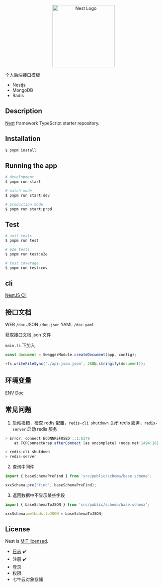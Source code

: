 <p align="center">
  <a href="http://nestjs.com/" target="blank"><img src="https://nestjs.com/img/logo-small.svg" width="200" alt="Nest Logo" /></a>
</p>

个人后端接口模板

- Nestjs
- MongoDB
- Radis

## Description

[Nest](https://github.com/nestjs/nest) framework TypeScript starter repository.

## Installation

```bash
$ pnpm install
```

## Running the app

```bash
# development
$ pnpm run start

# watch mode
$ pnpm run start:dev

# production mode
$ pnpm run start:prod
```

## Test

```bash
# unit tests
$ pnpm run test

# e2e tests
$ pnpm run test:e2e

# test coverage
$ pnpm run test:cov
```

## cli

[NestJS Cli](https://docs.nestjs.com/cli/overview)

## 接口文档

WEB `/doc`
JSON `/doc-json`
YAML `/doc-yaml`

获取接口文档 json 文件

`main.ts` 下加入

```ts
const document = SwaggerModule.createDocument(app, config);

+fs.writeFileSync('./api-json.json', JSON.stringify(document));
```

## 环境变量

[ENV Doc](./docs//env.md)

## 常见问题

1. 启动报错，检查 redis 配置，`redis-cli shutdown` 关闭 redis 服务，`redis-server` 启动 redis 服务

```powershell
> Error: connect ECONNREFUSED ::1:6379
    at TCPConnectWrap.afterConnect [as oncomplete] (node:net:1494:16)
```

```powershell
> redis-cli shutdown
> redis-server
```

2. 查询中间件

```ts
import { baseSchemaPreFind } from 'src/public/schema/base.schema';

xxxSchema.pre('find', baseSchemaPreFind);
```

3. 返回数据中不显示某些字段

```ts
import { baseSchemaToJSON } from 'src/public/schema/base.schema';

xxxSchema.methods.toJSON = baseSchemaToJSON;
```

## License

Nest is [MIT licensed](LICENSE).

- [日志](/docs/log.md) ✔️
- 注册 ✔️
- 登录
- 权限
- 七牛云对象存储

```

```
